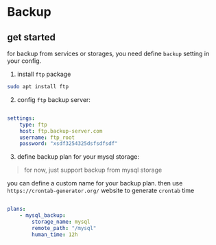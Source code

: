 # Backup


## get started

for backup from services or storages, you need define `backup` setting in your config.

1. install `ftp` package

```bash
sudo apt install ftp
```

2. config `ftp` backup server:

```yml

settings:
    type: ftp
    host: ftp.backup-server.com
    username: ftp_root
    password: "xsdf3254325dsfsdfsdf"

```

3. define backup plan for your mysql storage:

> for now, just support backup from mysql storage

you can define a custom name for your backup plan. then use `https://crontab-generator.org/` website to generate `crontab` time
```yml

plans:
    - mysql_backup:
        storage_name: mysql
        remote_path: "/mysql"
        human_time: 12h

```
